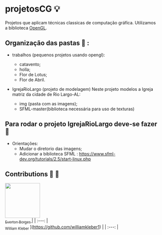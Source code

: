 # projetosCG :bulb:

Projetos que aplicam técnicas classicas de computação gráfica. Utilizamos a biblioteca [OpenGL](https://www.opengl.org/).


## Organização das pastas :file_folder: :
 - trabalhos (pequenos projetos usando opengl):        
    - catavento;    
    - holla;    
    - Flor de Lotus;    
    - Flor de Abril.     
    
 - IgrejaRioLargo (projeto de modelagem) Neste projeto modelos a Igreja matriz da cidade de Rio Largo-AL: 
     - img (pasta com as imagens);
     - SFML-master(biblioteca necessária para uso de texturas)
   
## Para rodar o projeto IgrejaRioLargo deve-se fazer :hammer:

 - Orientações:
    - Mudar o diretorio das imagens;
    - Adicionar a biblioteca SFML : https://www.sfml-dev.org/tutorials/2.5/start-linux.php
   
## Contributions :two_men_holding_hands: :two_women_holding_hands:

[<img src="https://avatars0.githubusercontent.com/u/22007545?s=400&v=4" width=115 > <br> <sub> Everton Borges </sub>](hhttps://github.com/everttonbs) |
| :---: | <br> <sub> William Kleber </sub>](https://github.com/williamkleber1) |
| :---: |
   
   

